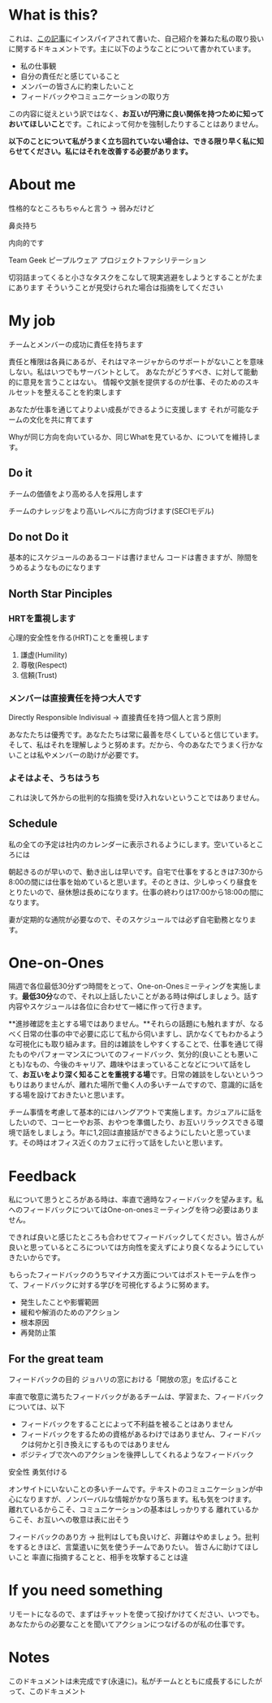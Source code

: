 # What is this?

これは、[この記事](https://hackernoon.com/12-manager-readmes-from-silicon-valleys-top-tech-companies-26588a660afe)にインスパイアされて書いた、自己紹介を兼ねた私の取り扱いに関するドキュメントです。主に以下のようなことについて書かれています。

* 私の仕事観
* 自分の責任だと感じていること
* メンバーの皆さんに約束したいこと
* フィードバックやコミュニケーションの取り方

この内容に従えという訳ではなく、**お互いが円滑に良い関係を持つために知っておいてほしいこと**です。これによって何かを強制したりすることはありません。

**以下のことについて私がうまく立ち回れていない場合は、できる限り早く私に知らせてください。私にはそれを改善する必要があります。**

# About me

性格的なところもちゃんと言う -> 弱みだけど



鼻炎持ち

内向的です

Team Geek ピープルウェア プロジェクトファシリテーション

切羽詰まってくると小さなタスクをこなして現実逃避をしようとすることがたまにあります そういうことが見受けられた場合は指摘をしてください

# My job

チームとメンバーの成功に責任を持ちます

責任と権限は各員にあるが、それはマネージャからのサポートがないことを意味しない。私はいつでもサーバントとして。
あなたがどうすべき、に対して能動的に意見を言うことはない。
情報や文脈を提供するのが仕事、そのためのスキルセットを整えることを約束します

あなたが仕事を通じてよりよい成長ができるように支援します それが可能なチームの文化を共に育てます

Whyが同じ方向を向いているか、同じWhatを見ているか、についてを維持します。

## Do it

チームの価値をより高める人を採用します

チームのナレッジをより高いレベルに方向づけます(SECIモデル)

## Do not Do it

基本的にスケジュールのあるコードは書けません コードは書きますが、隙間をうめるようなものになります

## North Star Pinciples

### HRTを重視します

心理的安全性を作る(HRT)ことを重視します

1. 謙虚(Humility)
2. 尊敬(Respect)
3. 信頼(Trust)

### メンバーは直接責任を持つ大人です

Directly Responsible Indivisual -> 直接責任を持つ個人と言う原則

あなたたちは優秀です。あなたたちは常に最善を尽くしていると信じています。
そして、私はそれを理解しようと努めます。だから、今のあなたでうまく行かないことは私やメンバーの助けが必要です。

### よそはよそ、うちはうち

これは決して外からの批判的な指摘を受け入れないということではありません。

## Schedule

私の全ての予定は社内のカレンダーに表示されるようにします。空いているところには

朝起きるのが早いので、動き出しは早いです。自宅で仕事をするときは7:30から8:00の間には仕事を始めていると思います。そのときは、少しゆっくり昼食をとりたいので、昼休憩は長めになります。仕事の終わりは17:00から18:00の間になります。

妻が定期的な通院が必要なので、そのスケジュールでは必ず自宅勤務となります。

# One-on-Ones

隔週で各位最低30分ずつ時間をとって、One-on-Onesミーティングを実施します。**最低30分**なので、それ以上話したいことがある時は伸ばしましょう。話す内容やスケジュールは各位に合わせて一緒に作って行きます。

**進捗確認を主とする場ではありません。**それらの話題にも触れますが、なるべく日常の仕事の中で必要に応じて私から伺いますし、訊かなくてもわかるような可視化にも取り組みます。目的は雑談をしやすくすることで、仕事を通じて得たものやパフォーマンスについてのフィードバック、気分的(良いことも悪いことも)なもの、今後のキャリア、趣味やはまっていることなどについて話をして、**お互いをより深く知ることを重視する場**です。日常の雑談をしないというつもりはありませんが、離れた場所で働く人の多いチームですので、意識的に話をする場を設けておきたいと思います。

チーム事情を考慮して基本的にはハングアウトで実施します。カジュアルに話をしたいので、コーヒーやお茶、おやつを準備したり、お互いリラックスできる環境で話をしましょう。年に1,2回は直接話ができるようにしたいと思っています。その時はオフィス近くのカフェに行って話をしたいと思います。

# Feedback

私について思うところがある時は、率直で適時なフィードバックを望みます。私へのフィードバックについてはOne-on-onesミーティングを待つ必要はありません。

できれば良いと感じたところも合わせてフィードバックしてください。皆さんが良いと思っているところについては方向性を変えずにより良くなるようにしていきたいからです。

もらったフィードバックのうちマイナス方面についてはポストモーテムを作って、フィードバックに対する学びを可視化するように努めます。

* 発生したことや影響範囲
* 緩和や解消のためのアクション
* 根本原因
* 再発防止策

## For the great team

フィードバックの目的 ジョハリの窓における「開放の窓」を広げること

率直で敬意に満ちたフィードバックがあるチームは、学習また、フィードバックについては、以下

- フィードバックをすることによって不利益を被ることはありません
- フィードバックをするための資格があるわけではありません、フィードバックは何かと引き換えにするものではありません
- ポジティブで次へのアクションを後押ししてくれるようなフィードバック

安全性
勇気付ける

オンサイトにいないことの多いチームです。テキストのコミュニケーションが中心になりますが、ノンバーバルな情報がかなり落ちます。私も気をつけます。
離れているからこそ、コミュニケーションの基本はしっかりする
離れているからこそ、お互いへの敬意は表に出そう

フィードバックのあり方 -> 批判はしても良いけど、非難はやめましょう。批判をするときほど、言葉遣いに気を使うチームでありたい。
皆さんに助けてほしいこと
率直に指摘することと、相手を攻撃することは違

# If you need something

リモートになるので、まずはチャットを使って投げかけてください、いつでも。あなたからの必要なことを聞いてアクションにつなげるのが私の仕事です。

# Notes

このドキュメントは未完成です(永遠に)。私がチームとともに成長するにしたがって、このドキュメント

